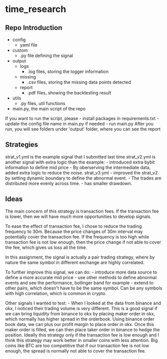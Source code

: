 # time_research

## Repo Introduction
- config
    - yaml file
- custom
    - .py file defining the signal
- output
    - logs
        - .log files, storing the logger information
    - missing
        - .csv files, storing the missing data points detected
    - report
        - .pdf files, showing the backtesting result
- utils
    - .py files, util functions
- main.py, the main script of the repo

If you want to run the script, please
    - install packages in requirements.txt
    - update the config file name in main.py if needed
    - run main.py
After you run, you will see folders under 'output' folder, where you can see the report


## Strategies
strat_v1.yml is the example signal that I submitted last time
strat_v2.yml is another signal with extra logic than the example:
    - introduced extra bybit information to define mid price
    - By oberserving the intermediate data, added extra logic to reduce the noise.
strat_v3.yml
    - improved the strat_v2 by setting dynamic boundary to define the abnormal event.
    - The trades are distributed more evenly across time.
    - has smaller drawdown.


## Ideas
The main concern of this strategy is transaction fees.
If the transaction fee is lower, then we will have much more opportunities to develop signals.

To ease the effect of transaction fee, I chose to reduce the trading frequency to 30m.
Because the price changes of 30m interval may potentially cover the transaction fee.
If the frequency is too high while transaction fee is not low enough,
then the price change if not able to cover the fee, which gives us loss all the time.

In this assignment, the signal is actually a pair trading strategy,
where by nature the same symbol in different exchange are highly correlated.

To further improve this signal, we can do:
    - introduce more data source to define a more accurate mid price
    - use other methods to define abnormal events and see the performance, bollinger band for example
    - extend to other pairs, which doesn't have to be the same symbol. Can be any symbols with high correlation,
        which is common in crypto.

Other signals I wanted to test:
    - When I looked at the data from binance and okx, I noticed their trading volume is very different.
    This is a good signal if we can bring liquidity from binance to okx by placing maker order in okx,
    which normally has higher spread in the orderbook. Using binance order book data, we can plus our
    profit margin to place order in okx. Once this maker order is filled, we can then place taker order
    in binance to hedge the position.
    Ideally this strategy only if the transaction fee is low enough and I think this strategy may work better
    in smaller coins with less attention. Big coins like BTC are too competitive that if our transaction fee
    is not low enough, the spread is normally not able to cover the transaction fee.


